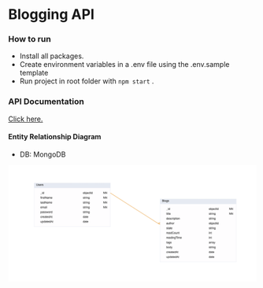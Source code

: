 # Blogging API

### How to run

- Install all packages.
- Create environment variables in a .env file using the .env.sample template
- Run project in root folder with `npm start` .

### API Documentation

[Click here.](https://documenter.getpostman.com/view/4304944/2sA3Bq3WGf)

#### Entity Relationship Diagram

- DB: MongoDB

![Blog API ERD](ERD.png)
